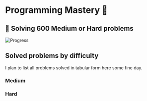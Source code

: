 # Programming Mastery :punch:

## :goal_net:  Solving 600 Medium or Hard problems 

![Progress](https://progress-bar.dev/79/?scale=600&title=InterviewGod&width=500&color=babaca&suffix=+problems+solved)

## Solved problems by difficulty
I plan to list all problems solved in tabular form here some fine day.

### Medium

### Hard

